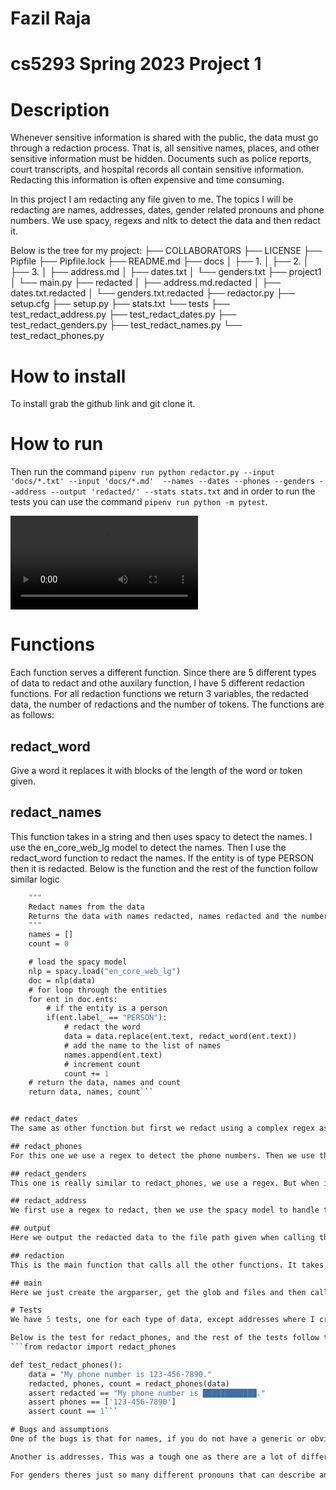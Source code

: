 # Fazil Raja
# cs5293 Spring 2023 Project 1

# Description
Whenever sensitive information is shared with the public, the data must go through a redaction process. That is, all sensitive names, places, and other sensitive information must be hidden. Documents such as police reports, court transcripts, and hospital records all contain sensitive information. Redacting this information is often expensive and time consuming.

In this project I am redacting any file given to me. The topics I will be redacting are names, addresses, dates, gender related pronouns and phone numbers. We use spacy, regexs and nltk to detect the data and then redact it.

Below is the tree for my project:
├── COLLABORATORS
├── LICENSE
├── Pipfile
├── Pipfile.lock
├── README.md
├── docs
│   ├── 1.
│   ├── 2.
│   ├── 3.
│   ├── address.md
│   ├── dates.txt
│   └── genders.txt
├── project1
│   └── main.py
├── redacted
│   ├── address.md.redacted
│   ├── dates.txt.redacted
│   └── genders.txt.redacted
├── redactor.py
├── setup.cfg
├── setup.py
├── stats.txt
└── tests
    ├── test_redact_address.py
    ├── test_redact_dates.py
    ├── test_redact_genders.py
    ├── test_redact_names.py
    └── test_redact_phones.py

# How to install
To install grab the github link and git clone it.

# How to run
Then run the command ```pipenv run python redactor.py --input 'docs/*.txt' --input 'docs/*.md'  --names --dates --phones --genders --address --output 'redacted/' --stats stats.txt``` and in order to run the tests you can use the command ```pipenv run python -m pytest```.

![alt-text](https://github.com/fazilraja/cs5293sp23-project1/docs/project1vid.mp4)

# Functions
Each function serves a different function. Since there are 5 different types of data to redact and othe auxilary function, I have 5 different redaction functions. For all redaction functions we return 3 variables, the redacted data, the number of redactions and the number of tokens. The functions are as follows:

## redact_word
Give a word it replaces it with blocks of the length of the word or token given.

## redact_names
This function takes in a string and then uses spacy to detect the names. I use the en_core_web_lg model to detect the names. Then I use the redact_word function to redact the names. If the entity is of type PERSON then it is redacted. Below is the function and the rest of the function follow similar logic
```def redact_names(data):
    """
    Redact names from the data
    Returns the data with names redacted, names redacted and the number of names redacted
    """
    names = []
    count = 0

    # load the spacy model
    nlp = spacy.load("en_core_web_lg")
    doc = nlp(data)
    # for loop through the entities
    for ent in doc.ents:
        # if the entity is a person
        if(ent.label_ == "PERSON"):
            # redact the word
            data = data.replace(ent.text, redact_word(ent.text))
            # add the name to the list of names
            names.append(ent.text)
            # increment count
            count += 1
    # return the data, names and count
    return data, names, count```


## redact_dates
The same as other function but first we redact using a complex regex as the model cannot capture them all(Pokemon). Then we use the spacy model to redact the rest using the entity label DATE and TIME.

## redact_phones
For this one we use a regex to detect the phone numbers. Then we use the redact_word function to redact the phone numbers.

## redact_genders
This one is really similar to redact_phones, we use a regex. But when it come to replacing it with blocks we use the re.sub function in order to capture boundries. This was due to the fact that there was a bug where the term "he" was the only one being redacted in "she", "mother" etc. 

## redact_address
We first use a regex to redact, then we use the spacy model to handle the rest using label GPE, FAC and LOC.

## output
Here we output the redacted data to the file path given when calling the program. 

## redaction
This is the main function that calls all the other functions. It takes in all the args and then calls the other functions. It also outputs all the stats into the stats file

## main
Here we just create the argparser, get the glob and files and then call the redaction and output functions. 

# Tests
We have 5 tests, one for each type of data, except addresses where I created two tests for it. We test the number of redactions, the number of tokens and the redacted data. We also test the output function. All tests follow the same logic of reading the data, redacting it, check the output of the redaction, what what was redacted and how many entities were redacted.

Below is the test for redact_phones, and the rest of the tests follow the same logic.
```from redactor import redact_phones

def test_redact_phones():
    data = "My phone number is 123-456-7890."
    redacted, phones, count = redact_phones(data)
    assert redacted == "My phone number is ████████████."
    assert phones == ['123-456-7890']
    assert count == 1```

# Bugs and assumptions
One of the bugs is that for names, if you do not have a generic or obvious name then the model will not detect it. For example, if you have a name like "Fazil" then the model will not detect it. But if you have a name like "John" then the model will detect it. This is due to the fact that the model was trained on a lot of data and the names that were in the data were more common western names.

Another is addresses. This was a tough one as there are a lot of different ways an address can be listed. If it does not follow the regex or is not a popular geographical spot then it can be skipped. 

For genders theres just so many different pronouns that can describe an entity that I only redacted the most common ones.

